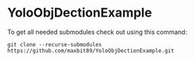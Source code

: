 # YoloObjDectionExample
To get all needed submodules check out using this command:

    git clone --recurse-submodules https://github.com/maxbit89/YoloObjDectionExample.git

